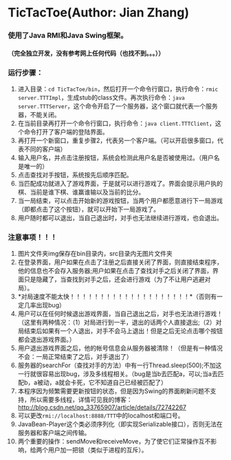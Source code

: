 # TicTacToe(Author: Jian Zhang)
### 使用了Java RMI和Java Swing框架。
#### （完全独立开发，没有参考网上任何代码（也找不到。。。））
### 运行步骤：
1. 进入目录：`cd TicTacToe/bin`，然后打开一个命令行窗口，执行命令：`rmic server.TTTImpl`，生成stub的class文件。再次执行命令：`java server.TTTServer`，这个命令开启了一个服务器，这个窗口就代表一个服务器，不能关闭。
2. 在当前目录再打开一个命令行窗口，执行命令：`java client.TTTClient`，这个命令打开了客户端的登陆界面。
3. 再打开一个新窗口，重复步骤2，代表另一个客户端。（可以开启很多窗口，代表不同的客户端）
4. 输入用户名，并点击注册按钮，系统会检测此用户名是否被使用过。（用户名是唯一的）
5. 点击查找对手按钮，系统按先后顺序匹配。
6. 当匹配成功就进入了游戏界面，于是就可以进行游戏了。界面会提示用户执的棋、当前是谁下棋、谁赢谁输以及当前的比分。
7. 当一局结束，可以点击开始新的游戏按钮，当两个用户都愿意进行下一局游戏（即都点击了这个按钮），就可以开始下一局游戏了。
8. 用户随时都可以退出，当自己退出时，对手也无法继续进行游戏，也会退出。
### 注意事项！！！
1. 图片文件夹img保存在bin目录内，src目录内无图片文件夹
2. 在登录界面，用户如果在点击了注册之后直接关闭了界面，则直接结束程序，他的信息也不会存入服务器;用户如果在点击了查找对手之后关闭了界面，界面只是隐藏了，当查找到对手之后，还会进行游戏（为了不让用户逃避对局）。
3. \*对局速度不能太快！！！！！！！！！！！！！！！！！！！！\*（否则有一定几率出现bug）
4. 用户可以在任何时候退出游戏界面，当自己退出之后，对手也无法进行游戏！（这里有两种情况：（1）对局进行到一半，退出的话两个人直接退出;（2）对局结束后如果有一个人退出，对手不会马上退出！但是之后无论点击哪个按钮都会退出游戏界面。）
5. 用户退出游戏界面之后，他的帐号信息会从服务器被清除！（但是有一种情况不会：一局正常结束了之后，对手退出了）
6. 服务器的searchFor（查找对手的方法）中有一行Thread.sleep(500);不加这一行就很容易出现bug，涉及多线程相关。（bug是当b去匹配a，可以;当a去匹配b，a被动，a就会卡死，它不知道自己已经被匹配了）
7. 本程序因为频繁需要更新按钮的状态，但是因为Swing的界面刷新问题不支持，所以需要多线程，详情可见我的博客：<http://blog.csdn.net/qq_33765907/article/details/72742267>
8. 可以更改`rmi://localhost:8888/TTT`中的localhost和端口号。
9. JavaBean-Player这个类必须序列化（即实现Serializable接口），否则无法在服务器和客户端之间传输。
10. 两个重要的操作：sendMove和receiveMove，为了使它们正常操作互不影响，给两个用户加一把锁（类似于进程的互斥）。
